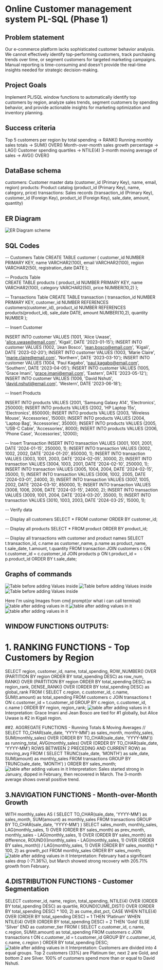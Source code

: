 # Online Customer management system PL-SQL (Phase 1)
## Problem statement
Our e-commerce platform lacks sophisticated customer behavior analysis. We cannot effectively identify top-performing customers, track purchasing trends over time, or segment customers for targeted marketing campaigns. Manual reporting is time-consuming and doesn't provide the real-time insights needed for strategic decision-making.

## Project Goals

Implement PL/SQL window functions to automatically identify top customers by region, analyze sales trends, segment customers by spending behavior, and provide actionable insights for marketing optimization and inventory planning.

## Success criteria

Top 5 customers per region by total spending → RANK()
Running monthly sales totals → SUM() OVER()
Month-over-month sales growth percentage → LAG()
Customer spending quartiles → NTILE(4)
3-month moving average of sales → AVG() OVER()

## DataBase schema

customers: Customer master data (customer_id (Primary Key), name, email, region)
products: Product catalog	(product_id (Primary Key), name, category, price)
transactions: Sales records	(transaction_id (Primary Key), customer_id (Foreign Key), product_id (Foreign Key), sale_date, amount, quantity)

## ER Diagram
![ER Diagram scheme](https://github.com/i-paccy/PL-SQL/blob/main/ER%20DIAGRAM.jpg?raw=true)

## SQL Codes

-- Customers Table
CREATE TABLE customer (
    customer_id NUMBER PRIMARY KEY,
    name VARCHAR2(100),
    email VARCHAR2(100),
    region VARCHAR2(50),
    registration_date DATE
);

-- Products Table  
CREATE TABLE products (
    product_id NUMBER PRIMARY KEY,
    name VARCHAR2(100),
    category VARCHAR2(50),
    price NUMBER(10,2)
);

-- Transactions Table
CREATE TABLE transaction (
    transaction_id NUMBER PRIMARY KEY,
    customer_id NUMBER REFERENCES customers(customer_id),
    product_id NUMBER REFERENCES products(product_id),
    sale_date DATE,
    amount NUMBER(10,2),
    quantity NUMBER
);

-- Insert Customer

INSERT INTO customer VALUES (1001, 'Alice Uwase', 'alice.uwase@email.com', 'Kigali', DATE '2023-01-15');
INSERT INTO customer VALUES (1002, 'Jean Bosco', 'jean.bosco@email.com', 'Kigali', DATE '2023-02-20');
INSERT INTO customer VALUES (1003, 'Marie Claire', 'marie.claire@email.com', 'Northern', DATE '2023-03-10');
INSERT INTO customer VALUES (1004, 'Paul Kagabo', 'paul.kagabo@email.com', 'Southern', DATE '2023-04-05');
INSERT INTO customer VALUES (1005, 'Grace Imani', 'grace.imani@email.com', 'Eastern', DATE '2023-05-12');
INSERT INTO customer VALUES (1006, 'David Nshuti', 'david.nshuti@email.com', 'Western', DATE '2023-06-18');


-- Insert Products

INSERT INTO products VALUES (2001, 'Samsung Galaxy A14', 'Electronics', 250000);
INSERT INTO products VALUES (2002, 'HP Laptop 15s', 'Electronics', 850000);
INSERT INTO products VALUES (2003, 'Wireless Mouse', 'Accessories', 15000);
INSERT INTO products VALUES (2004, 'Laptop Bag', 'Accessories', 35000);
INSERT INTO products VALUES (2005, 'USB-C Cable', 'Accessories', 8000);
INSERT INTO products VALUES (2006, 'Phone Case', 'Accessories', 12000);


-- Insert Transaction
INSERT INTO transaction VALUES (3001, 1001, 2001, DATE '2024-01-15', 250000, 1);
INSERT INTO transaction VALUES (3002, 1002, 2002, DATE '2024-01-20', 850000, 1);
INSERT INTO transaction VALUES (3003, 1001, 2003, DATE '2024-02-05', 30000, 2);
INSERT INTO transaction VALUES (3004, 1003, 2001, DATE '2024-02-10', 250000, 1);
INSERT INTO transaction VALUES (3005, 1004, 2004, DATE '2024-02-15', 35000, 1);
INSERT INTO transaction VALUES (3006, 1002, 2005, DATE '2024-03-01', 24000, 3);
INSERT INTO transaction VALUES (3007, 1005, 2002, DATE '2024-03-10', 850000, 1);
INSERT INTO transaction VALUES (3008, 1006, 2006, DATE '2024-03-15', 24000, 2);
INSERT INTO transaction VALUES (3009, 1001, 2004, DATE '2024-03-20', 35000, 1);
INSERT INTO transaction VALUES (3010, 1003, 2003, DATE '2024-03-25', 15000, 1);


-- Verify data

-- Display all customers
SELECT * FROM customer 
ORDER BY customer_id;

-- Display all products
SELECT * FROM product 
ORDER BY product_id;

-- Display all transactions with customer and product names
SELECT 
    t.transaction_id,
    c.name as customer_name,
    p.name as product_name,
    t.sale_date,
    t.amount,
    t.quantity
FROM transaction 
JOIN customers c ON t.customer_id = c.customer_id
JOIN products p ON t.product_id = p.product_id
ORDER BY t.sale_date;

## Graphs of commands 

![Table before adding Values inside](https://github.com/i-paccy/PL-SQL/blob/main/1.jpg?raw=true)
![Table before adding Values inside](https://github.com/i-paccy/PL-SQL/blob/main/3.jpg?raw=true)
![Table before adding Values inside](https://github.com/i-paccy/PL-SQL/blob/main/2.jpg?raw=true)

Here I'm using Images from cmd prompt(or what i can call terminal)
![table after adding values in it](https://github.com/i-paccy/PL-SQL/blob/main/customer%20table.jpg?raw=true)
![table after adding values in it](https://github.com/i-paccy/PL-SQL/blob/main/product%20table.jpg?raw=true)
![table after adding values in it](https://github.com/i-paccy/PL-SQL/blob/main/transaction%20table.jpg?raw=true)

## WINDOW FUNCTIONS OUTPUTS:

# 1. RANKING FUNCTIONS - Top Customers by Region
SELECT region, customer_id, name, total_spending,
       ROW_NUMBER() OVER (PARTITION BY region ORDER BY total_spending DESC) as row_num,
       RANK() OVER (PARTITION BY region ORDER BY total_spending DESC) as region_rank,
       DENSE_RANK() OVER (ORDER BY total_spending DESC) as global_rank
FROM (
    SELECT c.region, c.customer_id, c.name, SUM(t.amount) as total_spending
    FROM customers c JOIN transactions t ON c.customer_id = t.customer_id
    GROUP BY c.region, c.customer_id, c.name
)
ORDER BY region, region_rank;
![table after adding values in it](https://github.com/i-paccy/PL-SQL/blob/main/11.jpg?raw=true)
Interpretation: Grace Imani and Jean Bosco are tied for #1 globally, but Alice Uwase is #2 in Kigali region.

##2. AGGREGATE FUNCTIONS - Running Totals & Moving Averages //
SELECT TO_CHAR(sale_date, 'YYYY-MM') as sales_month,
       monthly_sales,
       SUM(monthly_sales) OVER (ORDER BY TO_CHAR(sale_date, 'YYYY-MM')) as running_total,
       AVG(monthly_sales) OVER (ORDER BY TO_CHAR(sale_date, 'YYYY-MM') ROWS BETWEEN 2 PRECEDING AND CURRENT ROW) as moving_avg
FROM (
    SELECT TRUNC(sale_date, 'MONTH') as sale_date, SUM(amount) as monthly_sales
    FROM transactions GROUP BY TRUNC(sale_date, 'MONTH')
)
ORDER BY sales_month;
![table after adding values in it](https://github.com/i-paccy/PL-SQL/blob/main/12.jpg?raw=true)
Interpretation: Sales started strong in January, dipped in February, then recovered in March. The 3-month average shows overall positive trend.



## 3.NAVIGATION FUNCTIONS - Month-over-Month Growth


WITH monthly_sales AS (
    SELECT TO_CHAR(sale_date, 'YYYY-MM') as sales_month, SUM(amount) as monthly_sales
    FROM transactions GROUP BY TO_CHAR(sale_date, 'YYYY-MM')
)
SELECT sales_month, monthly_sales,
       LAG(monthly_sales, 1) OVER (ORDER BY sales_month) as prev_month,
       monthly_sales - LAG(monthly_sales, 1) OVER (ORDER BY sales_month) as difference,
       ROUND(((monthly_sales - LAG(monthly_sales, 1) OVER (ORDER BY sales_month)) / 
              LAG(monthly_sales, 1) OVER (ORDER BY sales_month)) * 100, 2) as growth_pct
FROM monthly_sales
ORDER BY sales_month;
![table after adding values in it](https://github.com/i-paccy/PL-SQL/blob/main/13.jpg?raw=true)
Interpretation: February had a significant sales drop (-71.36%), but March showed strong recovery with 205.71% growth from February.

## 4.DISTRIBUTION FUNCTIONS - Customer Segmentation

SELECT customer_id, name, region, total_spending,
       NTILE(4) OVER (ORDER BY total_spending DESC) as quartile,
       ROUND(CUME_DIST() OVER (ORDER BY total_spending DESC) * 100, 2) as cume_dist_pct,
       CASE 
           WHEN NTILE(4) OVER (ORDER BY total_spending DESC) = 1 THEN 'Platinum'
           WHEN NTILE(4) OVER (ORDER BY total_spending DESC) = 2 THEN 'Gold' 
           ELSE 'Silver'
       END as customer_tier
FROM (
    SELECT c.customer_id, c.name, c.region, SUM(t.amount) as total_spending
    FROM customers c JOIN transactions t ON c.customer_id = t.customer_id
    GROUP BY c.customer_id, c.name, c.region
)
ORDER BY total_spending DESC;
![table after adding values in it](https://github.com/i-paccy/PL-SQL/blob/main/14.jpg?raw=true)
Interpretation: Customers are divided into 4 equal groups. Top 2 customers (33%) are Platinum tier, next 2 are Gold, and bottom 2 are Silver. 100% of customers spend more than or equal to David Nshuti.


